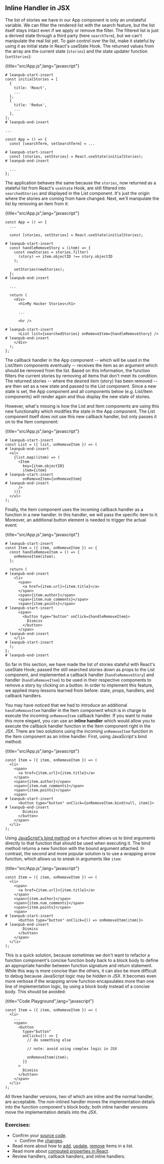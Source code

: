 ## Inline Handler in JSX

The list of stories we have in our App component is only an unstateful variable. We can filter the rendered list with the search feature, but the list itself stays intact even if we apply or remove the filter. The filtered list is just a derived state through a third party (here `searchTerm`), but we can't manipulate the real list yet. To gain control over the list, make it stateful by using it as initial state in React's useState Hook. The returned values from the array are the current state (`stories`) and the state updater function (`setStories`):

{title="src/App.js",lang="javascript"}
~~~~~~~
# leanpub-start-insert
const initialStories = [
  {
    title: 'React',
    ...
  },
  {
    title: 'Redux',
    ...
  },
];
# leanpub-end-insert

...

const App = () => {
  const [searchTerm, setSearchTerm] = ...

# leanpub-start-insert
  const [stories, setStories] = React.useState(initialStories);
# leanpub-end-insert

  ...
};
~~~~~~~

The application behaves the same because the `stories`, now returned as a stateful list from React's `useState` Hook, are still filtered into `searchedStories` and displayed in the List component. It's just the origin where the stories are coming from have changed. Next, we'll manipulate the list by removing an item from it:

{title="src/App.js",lang="javascript"}
~~~~~~~
const App = () => {
  ...

  const [stories, setStories] = React.useState(initialStories);

# leanpub-start-insert
  const handleRemoveStory = (item) => {
    const newStories = stories.filter(
      (story) => item.objectID !== story.objectID
    );

    setStories(newStories);
  };
# leanpub-end-insert

  ...

  return (
    <div>
      <h1>My Hacker Stories</h1>

      ...

      <hr />

# leanpub-start-insert
      <List list={searchedStories} onRemoveItem={handleRemoveStory} />
# leanpub-end-insert
    </div>
  );
};
~~~~~~~

The callback handler in the App component -- which will be used in the List/Item components eventually -- receives the item as an argument which should be removed from the list. Based on this information, the function filters the current stories by removing all items that don't meet its condition. The returned stories -- where the desired item (story) has been removed -- are then set as a new state and passed to the List component. Since a new state is set, the App component and all components below (e.g. List/Item components) will render again and thus display the new state of stories.

However, what's missing is how the List and Item components are using this new functionality which modifies the state in the App component. The List component itself does not use this new callback handler, but only passes it on to the Item component:

{title="src/App.js",lang="javascript"}
~~~~~~~
# leanpub-start-insert
const List = ({ list, onRemoveItem }) => (
# leanpub-end-insert
  <ul>
    {list.map((item) => (
      <Item
        key={item.objectID}
        item={item}
# leanpub-start-insert
        onRemoveItem={onRemoveItem}
# leanpub-end-insert
      />
    ))}
  </ul>
);
~~~~~~~

Finally, the Item component uses the incoming callback handler as a function in a new handler. In this handler, we will pass the specific item to it. Moreover, an additional button element is needed to trigger the actual event:

{title="src/App.js",lang="javascript"}
~~~~~~~
# leanpub-start-insert
const Item = ({ item, onRemoveItem }) => {
  const handleRemoveItem = () => {
    onRemoveItem(item);
  };

  return (
# leanpub-end-insert
    <li>
      <span>
        <a href={item.url}>{item.title}</a>
      </span>
      <span>{item.author}</span>
      <span>{item.num_comments}</span>
      <span>{item.points}</span>
# leanpub-start-insert
      <span>
        <button type="button" onClick={handleRemoveItem}>
          Dismiss
        </button>
      </span>
# leanpub-end-insert
    </li>
# leanpub-start-insert
  );
};
# leanpub-end-insert
~~~~~~~

So far in this section, we have made the list of stories stateful with React's useState Hook; passed the still searched stories down as props to the List component, and implemented a callback handler (`handleRemoveStory`) and handler (`handleRemoveItem`) to be used in their respective components to remove a story by clicking on a button. In order to implement this feature, we applied many lessons learned from before: state, props, handlers, and callback handlers.

You may have noticed that we had to introduce an additional `handleRemoveItem` handler in the Item component which is in charge to execute the incoming `onRemoveItem` callback handler. If you want to make this more elegant, you can use an **inline handler** which would allow you to execute the callback handler function in the Item component right in the JSX. There are two solutions using the incoming `onRemoveItem` function in the Item component as an inline handler. First, using JavaScript's bind method:

{title="src/App.js",lang="javascript"}
~~~~~~~
const Item = ({ item, onRemoveItem }) => (
  <li>
    <span>
      <a href={item.url}>{item.title}</a>
    </span>
    <span>{item.author}</span>
    <span>{item.num_comments}</span>
    <span>{item.points}</span>
    <span>
# leanpub-start-insert
      <button type="button" onClick={onRemoveItem.bind(null, item)}>
# leanpub-end-insert
        Dismiss
      </button>
    </span>
  </li>
);
~~~~~~~

Using [JavaScript's bind method](https://mzl.la/3ncEkBu) on a function allows us to bind arguments directly to that function that should be used when executing it. The bind method returns a new function with the bound argument attached. In contrast, the second and more popular solution is to use a wrapping arrow function, which allows us to sneak in arguments like `item`:

{title="src/App.js",lang="javascript"}
~~~~~~~
const Item = ({ item, onRemoveItem }) => (
  <li>
    <span>
      <a href={item.url}>{item.title}</a>
    </span>
    <span>{item.author}</span>
    <span>{item.num_comments}</span>
    <span>{item.points}</span>
    <span>
# leanpub-start-insert
      <button type="button" onClick={() => onRemoveItem(item)}>
# leanpub-end-insert
        Dismiss
      </button>
    </span>
  </li>
);
~~~~~~~

This is a quick solution, because sometimes we don't want to refactor a function component's concise function body back to a block body to define an appropriate handler between function signature and return statement. While this way is more concise than the others, it can also be more difficult to debug because JavaScript logic may be hidden in JSX. It becomes even more verbose if the wrapping arrow function encapsulates more than one line of implementation logic, by using a block body instead of a concise body. This should be avoided:

{title="Code Playground",lang="javascript"}
~~~~~~~
const Item = ({ item, onRemoveItem }) => (
  <li>
    ...
    <span>
      <button
        type="button"
        onClick={() => {
          // do something else

          // note: avoid using complex logic in JSX

          onRemoveItem(item);
        }}
      >
        Dismiss
      </button>
    </span>
  </li>
);
~~~~~~~

All three handler versions, two of which are inline and the normal handler, are acceptable. The non-inlined handler moves the implementation details into the function component's block body; both inline handler versions move the implementation details into the JSX.

### Exercises:

* Confirm your [source code](https://bit.ly/3vrGWzb).
  * Confirm the [changes](https://bit.ly/3jj37CR).
* Read more about how to [add](https://www.robinwieruch.de/react-add-item-to-list), [update](https://www.robinwieruch.de/react-update-item-in-list), [remove](https://www.robinwieruch.de/react-remove-item-from-list) items in a list.
* Read more about [computed properties in React](https://www.robinwieruch.de/react-computed-properties).
* Review handlers, callback handlers, and inline handlers.
